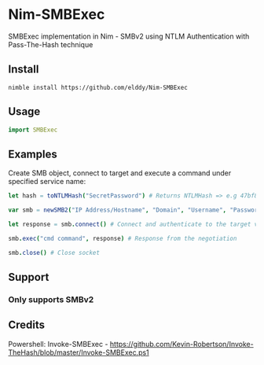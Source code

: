 # Nim-SMBExec
SMBExec implementation in Nim - SMBv2 using NTLM Authentication with Pass-The-Hash technique

## Install
```
nimble install https://github.com/elddy/Nim-SMBExec
```

## Usage
```Nim
import SMBExec
```

## Examples
Create SMB object, connect to target and execute a command under specified service name:
```Nim
let hash = toNTLMHash("SecretPassword") # Returns NTLMHash => e.g 47bf8039a8506cd67c524a03ff84ba4e

var smb = newSMB2("IP Address/Hostname", "Domain", "Username", "Password Hash", "ServiceName (Optional)") # Creates SMB object

let response = smb.connect() # Connect and authenticate to the target via SMB

smb.exec("cmd command", response) # Response from the negotiation

smb.close() # Close socket
```
## Support
### Only supports SMBv2

## Credits
Powershell: Invoke-SMBExec - https://github.com/Kevin-Robertson/Invoke-TheHash/blob/master/Invoke-SMBExec.ps1
